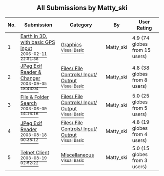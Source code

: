 ﻿<div align="center">

## All Submissions by Matty\_ski

</div>

No.  | Submission | Category | By   | User Rating
---- | ---------- | -------- | ---- | -----------
1 | [Earth in 3D, with basic GPS input<br /><sup>2006-02-11 22:51:38</sup>](https://github.com/Planet-Source-Code/matty-ski-earth-in-3d-with-basic-gps-input__1-64958) | [Graphics<br /><sup>Visual Basic</sup>](../ByCategory/graphics__1-46.md) | Matty\_ski | 4.9 (74 globes from 15 users)
2 | [JPeg Exif Reader & Changer<br /><sup>2003-09-05 18:43:04</sup>](https://github.com/Planet-Source-Code/matty-ski-jpeg-exif-reader-changer__1-48293) | [Files/ File Controls/ Input/ Output<br /><sup>Visual Basic</sup>](../ByCategory/files-file-controls-input-output__1-3.md) | Matty\_ski | 4.8 (38 globes from 8 users)
3 | [File & Folder Search<br /><sup>2003-06-09 14:16:16</sup>](https://github.com/Planet-Source-Code/matty-ski-file-folder-search__1-46101) | [Files/ File Controls/ Input/ Output<br /><sup>Visual Basic</sup>](../ByCategory/files-file-controls-input-output__1-3.md) | Matty\_ski | 5.0 (25 globes from 5 users)
4 | [JPeg Exif Reader<br /><sup>2003-08-18 00:38:12</sup>](https://github.com/Planet-Source-Code/matty-ski-jpeg-exif-reader__1-47913) | [Files/ File Controls/ Input/ Output<br /><sup>Visual Basic</sup>](../ByCategory/files-file-controls-input-output__1-3.md) | Matty\_ski | 4.8 (19 globes from 4 users)
5 | [Telnet Client<br /><sup>2003-08-19 02:52:22</sup>](https://github.com/Planet-Source-Code/matty-ski-telnet-client__1-47914) | [Miscellaneous<br /><sup>Visual Basic</sup>](../ByCategory/miscellaneous__1-1.md) | Matty\_ski | 5.0 (15 globes from 3 users)
